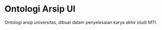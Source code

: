 Ontologi Arsip UI
===================
Ontologi arsip universitas, dibuat dalam penyelesaian karya akhir studi MTI.
